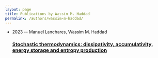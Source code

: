 ```yaml
---
layout: page
title: Publications by Wassim M. Haddad
permalink: /authors/wassim-m-haddad/
---
```


<ul class="post-list">
<li><span class='post-meta'>2023 -- Manuel Lanchares, Wassim M. Haddad</span><h3><a class='post-link' href='../../stochastic-thermodynamics-dissipativity-accumulativity-energy-storage-and-entropy-production'>Stochastic thermodynamics: dissipativity, accumulativity, energy storage and entropy production</a></h3></li>

</ul>
